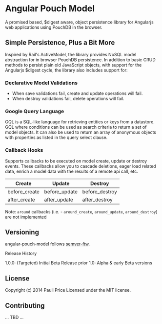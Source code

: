 # Angular Pouch Model

A promised based, $digest aware, object persistence library for Angularjs web applications using PouchDB in the browser.

## Simple Persistence, Plus a Bit More

Inspired by Rail's ActiveModel, the library provides NoSQL model abstraction for in browser PouchDB persistence. In addition to basic CRUD methods to persist plain old JavaScript objects, with support for the Angularjs $digest cycle, the library also includes support for:

### Declarative Model Validations

- When save validations fail, create and update operations will fail.
- When destroy validations fail, delete operations will fail.

### Google Query Language

GQL is a SQL-like language for retrieving entities or keys from a datastore.  GQL where conditions can be used as search criteria to return a set of model objects.  It can also be used to return an array of anonymous objects with properties as listed in the query select clause.

### Callback Hooks

Supports callbacks to be executed on model create, update or destroy events.  These callbacks allow you to cascade deletions, eager load related data, enrich a model data with the results of a remote api call, etc.

<table class="ng-scope table-bordered">
<thead><tr>
<th>Create</th>
<th>Update</th>
<th>Destroy</th>
</tr></thead>
<tbody>
<tr>
<td>before_create</td>
<td>before_update</td>
<td>before_destroy</td>
</tr>
<tr>
<td>after_create</td>
<td>after_update</td>
<td>after_destroy</td>
</tr>
</tbody>
</table>
 
Note: `around` callbacks (i.e. - `around_create`, `around_update`, `around_destroy`) are not implemented

## Versioning

angular-pouch-model follows [semver-ftw](http://semver-ftw.org/). 

Release History

1.0.0: (Targeted) Initial Beta Release
prior 1.0: Alpha & early Beta versions

## License

Copyright (c) 2014 Pauli Price
Licensed under the MIT license.

## Contributing

... TBD ...
